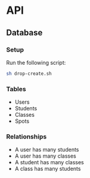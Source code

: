# API

## Database

### Setup

Run the following script:

```sh
sh drop-create.sh
```

### Tables

- Users
- Students
- Classes
- Spots

### Relationships

- A user has many students
- A user has many classes
- A student has many classes
- A class has many students
